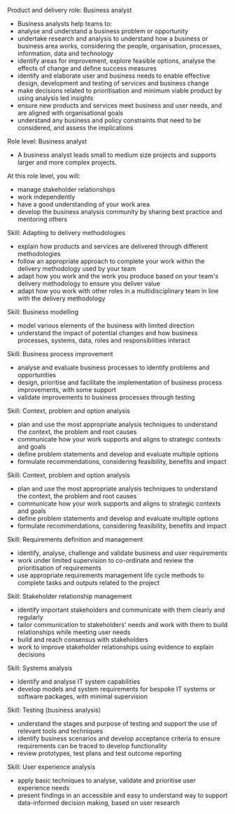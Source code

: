 Product and delivery role: Business analyst
- Business analysts help teams to:
- analyse and understand a business problem or opportunity
- undertake research and analysis to understand how a business or business area works, considering the people, organisation, processes, information, data and technology
- identify areas for improvement, explore feasible options, analyse the effects of change and define success measures
- identify and elaborate user and business needs to enable effective design, development and testing of services and business change
- make decisions related to prioritisation and minimum viable product by using analysis led insights
- ensure new products and services meet business and user needs, and are aligned with organisational goals
- understand any business and policy constraints that need to be considered, and assess the implications

Role level: Business analyst
- A business analyst leads small to medium size projects and supports larger and more complex projects.

At this role level, you will:
- manage stakeholder relationships
- work independently
- have a good understanding of your work area
- develop the business analysis community by sharing best practice and mentoring others

Skill: Adapting to delivery methodologies
- explain how products and services are delivered through different methodologies
- follow an appropriate approach to complete your work within the delivery methodology used by your team
- adapt how you work and the work you produce based on your team's delivery methodology to ensure you deliver value
- adapt how you work with other roles in a multidisciplinary team in line with the delivery methodology

Skill: Business modelling
- model various elements of the business with limited direction
- understand the impact of potential changes and how business processes, systems, data, roles and responsibilities interact

Skill: Business process improvement
- analyse and evaluate business processes to identify problems and opportunities
- design, prioritise and facilitate the implementation of business process improvements, with some support
- validate improvements to business processes through testing

Skill: Context, problem and option analysis
- plan and use the most appropriate analysis techniques to understand the context, the problem and root causes
- communicate how your work supports and aligns to strategic contexts and goals
- define problem statements and develop and evaluate multiple options
- formulate recommendations, considering feasibility, benefits and impact

Skill: Context, problem and option analysis
- plan and use the most appropriate analysis techniques to understand the context, the problem and root causes
- communicate how your work supports and aligns to strategic contexts and goals
- define problem statements and develop and evaluate multiple options
- formulate recommendations, considering feasibility, benefits and impact

Skill: Requirements definition and management
- identify, analyse, challenge and validate business and user requirements
- work under limited supervision to co-ordinate and review the prioritisation of requirements
- use appropriate requirements management life cycle methods to complete tasks and outputs related to the project

Skill: Stakeholder relationship management
- identify important stakeholders and communicate with them clearly and regularly
- tailor communication to stakeholders' needs and work with them to build relationships while meeting user needs
- build and reach consensus with stakeholders
- work to improve stakeholder relationships using evidence to explain decisions

Skill: Systems analysis
- identify and analyse IT system capabilities
- develop models and system requirements for bespoke IT systems or software packages, with minimal supervision

Skill: Testing (business analysis)
- understand the stages and purpose of testing and support the use of relevant tools and techniques
- identify business scenarios and develop acceptance criteria to ensure requirements can be traced to develop functionality
- review prototypes, test plans and test outcome reporting

Skill: User experience analysis
- apply basic techniques to analyse, validate and prioritise user experience needs
- present findings in an accessible and easy to understand way to support data-informed decision making, based on user research